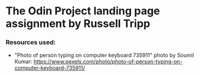 # The Odin Project landing page assignment by Russell Tripp

### Resources used:
* "Photo of person typing on computer keyboard 735911" photo by Soumil Kumar: https://www.pexels.com/photo/photo-of-person-typing-on-computer-keyboard-735911/

